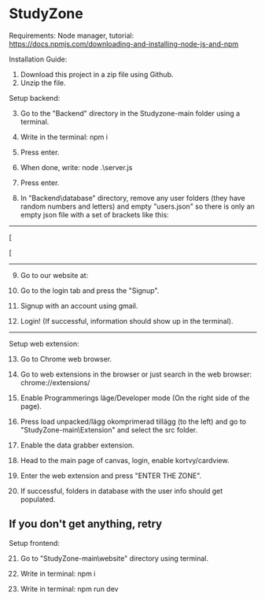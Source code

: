 # StudyZone
Requirements: Node manager, tutorial: https://docs.npmjs.com/downloading-and-installing-node-js-and-npm

Installation Guide:
1. Download this project in a zip file using Github.
2. Unzip the file.

Setup backend:

3. Go to the "Backend" directory in the Studyzone-main folder using a terminal.

4. Write in the terminal: npm i
5. Press enter.

6. When done, write: node .\server.js
7. Press enter.

8. In "Backend\database" directory, remove any user folders (they have random numbers and letters) and empty "users.json" so there is only an empty json file with a set of brackets like this:
********   
[

[
********
9. Go to our website at:
10. Go to the login tab and press the "Signup".

11. Signup with an account using gmail.

12. Login! (If successful, information should show up in the terminal).

---------------------------------------------------------------------------------------
Setup web extension:

13. Go to Chrome web browser.

14. Go to web extensions in the browser or just search in the web browser: chrome://extensions/ 

15. Enable Programmerings läge/Developer mode (On the right side of the page).

16. Press load unpacked/lägg okomprimerad tillägg (to the left) and go to "StudyZone-main\Extension" and select the src folder.

17. Enable the data grabber extension.

18. Head to the main page of canvas, login, enable kortvy/cardview.

19. Enter the web extension and press "ENTER THE ZONE".

20. If successful, folders in database with the user info should get populated.

If you don't get anything, retry
---------------------------------------------------------------------------------------
Setup frontend:

21. Go to "StudyZone-main\website" directory using terminal.

22. Write in terminal: npm i 

23. Write in terminal: npm run dev 

